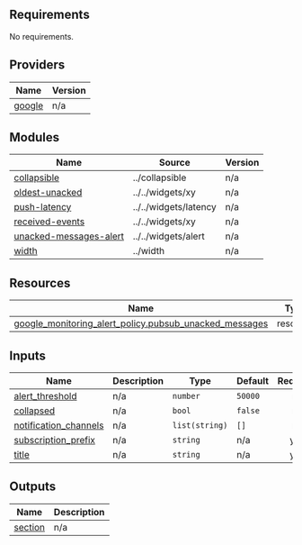 <!-- BEGIN_TF_DOCS -->
## Requirements

No requirements.

## Providers

| Name | Version |
|------|---------|
| <a name="provider_google"></a> [google](#provider\_google) | n/a |

## Modules

| Name | Source | Version |
|------|--------|---------|
| <a name="module_collapsible"></a> [collapsible](#module\_collapsible) | ../collapsible | n/a |
| <a name="module_oldest-unacked"></a> [oldest-unacked](#module\_oldest-unacked) | ../../widgets/xy | n/a |
| <a name="module_push-latency"></a> [push-latency](#module\_push-latency) | ../../widgets/latency | n/a |
| <a name="module_received-events"></a> [received-events](#module\_received-events) | ../../widgets/xy | n/a |
| <a name="module_unacked-messages-alert"></a> [unacked-messages-alert](#module\_unacked-messages-alert) | ../../widgets/alert | n/a |
| <a name="module_width"></a> [width](#module\_width) | ../width | n/a |

## Resources

| Name | Type |
|------|------|
| [google_monitoring_alert_policy.pubsub_unacked_messages](https://registry.terraform.io/providers/hashicorp/google/latest/docs/resources/monitoring_alert_policy) | resource |

## Inputs

| Name | Description | Type | Default | Required |
|------|-------------|------|---------|:--------:|
| <a name="input_alert_threshold"></a> [alert\_threshold](#input\_alert\_threshold) | n/a | `number` | `50000` | no |
| <a name="input_collapsed"></a> [collapsed](#input\_collapsed) | n/a | `bool` | `false` | no |
| <a name="input_notification_channels"></a> [notification\_channels](#input\_notification\_channels) | n/a | `list(string)` | `[]` | no |
| <a name="input_subscription_prefix"></a> [subscription\_prefix](#input\_subscription\_prefix) | n/a | `string` | n/a | yes |
| <a name="input_title"></a> [title](#input\_title) | n/a | `string` | n/a | yes |

## Outputs

| Name | Description |
|------|-------------|
| <a name="output_section"></a> [section](#output\_section) | n/a |
<!-- END_TF_DOCS -->
